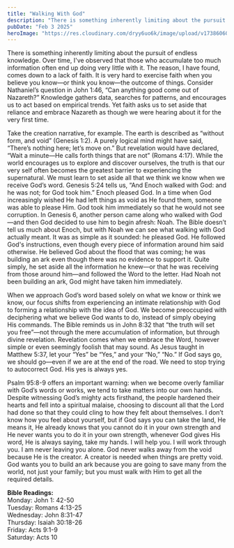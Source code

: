 ```yaml
---
title: "Walking With God"
description: "There is something inherently limiting about the pursuit of endless knowledge. Over time, I've observed that those who accumulate too much information often end up doing very little with it."
pubDate: "Feb 3 2025"
heroImage: "https://res.cloudinary.com/dryy6uo6k/image/upload/v1738606017/greek_gekobx.jpg"
---
```


There is something inherently limiting about the pursuit of endless knowledge. Over time, I've observed that those who accumulate too much information often end up doing very little with it. The reason, I have found, comes down to a lack of faith. It is very hard to exercise faith when you believe you know—or think you know—the outcome of things. Consider Nathaniel’s question in John 1:46, “Can anything good come out of Nazareth?” Knowledge gathers data, searches for patterns, and encourages us to act based on empirical trends. Yet faith asks us to set aside that reliance and embrace Nazareth as though we were hearing about it for the very first time.

Take the creation narrative, for example. The earth is described as “without form, and void” (Genesis 1:2). A purely logical mind might have said, “There’s nothing here; let’s move on.” But revelation would have declared, “Wait a minute—He calls forth things that are not” (Romans 4:17). While the world encourages us to explore and discover ourselves, the truth is that our very self often becomes the greatest barrier to experiencing the supernatural. We must learn to set aside all that we think we know when we receive God’s word. Genesis 5:24 tells us, “And Enoch walked with God: and he was not; for God took him.” Enoch pleased God. In a time when God increasingly wished He had left things as void as He found them, someone was able to please Him. God took him immediately so that he would not see corruption. In Genesis 6, another person came along who walked with God—and then God decided to use him to begin afresh: Noah. The Bible doesn’t tell us much about Enoch, but with Noah we can see what walking with God actually meant. It was as simple as it sounded: he pleased God. He followed God's instructions, even though every piece of information around him said otherwise. He believed God about the flood that was coming; he was building an ark even though there was no evidence to support it. Quite simply, he set aside all the information he knew—or that he was receiving from those around him—and followed the Word to the letter. Had Noah not been building an ark, God might have taken him immediately.

When we approach God’s word based solely on what we know or think we know, our focus shifts from experiencing an intimate relationship with God to forming a relationship with the idea of God. We become preoccupied with deciphering what we believe God wants to do, instead of simply obeying His commands. The Bible reminds us in John 8:32 that “the truth will set you free”—not through the mere accumulation of information, but through divine revelation. Revelation comes when we embrace the Word, however simple or even seemingly foolish that may sound. As Jesus taught in Matthew 5:37, let your “Yes” be “Yes,” and your “No,” “No.” If God says go, we should go—even if we are at the end of the road. We need to stop trying to autocorrect God. His yes is always yes.

Psalm 95:8-9 offers an important warning: when we become overly familiar with God’s words or works, we tend to take matters into our own hands. Despite witnessing God’s mighty acts firsthand, the people hardened their hearts and fell into a spiritual malaise, choosing to discount all that the Lord had done so that they could cling to how they felt about themselves. I don’t know how you feel about yourself, but if God says you can take the land, He means it, He already knows that you cannot do it in your own strength and He never wants you to do it in your own strength, whenever God gives His word, He is always saying, take my hands. I will help you. I will work through you. I am never leaving you alone. God never walks away from the void because He is the creator. A creator is needed when things are pretty void. God wants you to build an ark because you are going to save many from the world, not just your family; but you must walk with Him to get all the required details.

**Bible Readings:**<br />
Monday: John 1: 42-50<br />
Tuesday: Romans 4:13-25<br />
Wednesday: John 8:31-47<br />
Thursday: Isaiah 30:18-26<br />
Friday: Acts 9:1-9<br />
Saturday: Acts 10
